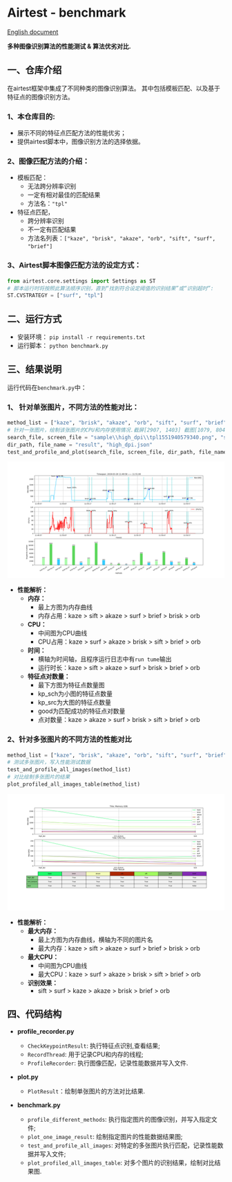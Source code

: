 # Airtest - benchmark

[English document](README.md)

**多种图像识别算法的性能测试 & 算法优劣对比.** 

## 一、仓库介绍
	
  在airtest框架中集成了不同种类的图像识别算法。
  其中包括模板匹配、以及基于特征点的图像识别方法。

### 1、本仓库目的:
 
 - 展示不同的特征点匹配方法的性能优劣；
 - 提供airtest脚本中，图像识别方法的选择依据。

### 2、图像匹配方法的介绍：
 - 模板匹配：
	 - 无法跨分辨率识别
	 - 一定有相对最佳的匹配结果
	 - 方法名：`"tpl"`
 - 特征点匹配，
	 - 跨分辨率识别
	 - 不一定有匹配结果
	 - 方法名列表：`["kaze", "brisk", "akaze", "orb", "sift", "surf", "brief"]`

### 3、Airtest脚本图像匹配方法的设定方式：
```python
from airtest.core.settings import Settings as ST
# 脚本运行时将按照此算法顺序识别，直到“找到符合设定阈值的识别结果”或“识别超时”:
ST.CVSTRATEGY = ["surf", "tpl"]
```



## 二、运行方式

 - 安装环境： `pip install -r requirements.txt`
 - 运行脚本： `python benchmark.py`


## 三、结果说明

运行代码在`benchmark.py`中：

### 1、 针对单张图片，不同方法的性能对比：
```python
method_list = ["kaze", "brisk", "akaze", "orb", "sift", "surf", "brief"]
# 针对一张图片，绘制该张图片的CPU和内存使用情况.截屏[2907, 1403] 截图[1079, 804]
search_file, screen_file = "sample\\high_dpi\\tpl1551940579340.png", "sample\\high_dpi\\tpl1551944272194.png"
dir_path, file_name = "result", "high_dpi.json"
test_and_profile_and_plot(search_file, screen_file, dir_path, file_name, method_list)
```
![图1](result/hdpi_methods_compare.png)

 - **性能解析：**
   - **内存：**
	   - 最上方图为内存曲线
	   - 内存占用：kaze > sift > akaze > surf > brief > brisk > orb
   - **CPU：**
	   - 中间图为CPU曲线
	   - CPU占用：kaze > surf > akaze > brisk > sift > brief > orb
   - **时间：**
	   - 横轴为时间轴，且程序运行日志中有`run tume`输出
	   - 运行时长：kaze > sift > akaze > surf > brisk > brief > orb
   - **特征点对数量：**
	   - 最下方图为特征点数量图
	   - kp_sch为小图的特征点数量
	   - kp_src为大图的特征点数量
	   - good为匹配成功的特征点对数量
	   - 点对数量：kaze > akaze > surf > brisk > sift > brief > orb

### 2、针对多张图片的不同方法的性能对比

```python
method_list = ["kaze", "brisk", "akaze", "orb", "sift", "surf", "brief"]
# 测试多张图片，写入性能测试数据
test_and_profile_all_images(method_list)
# 对比绘制多张图片的结果
plot_profiled_all_images_table(method_list)
```
![图2](result/different_images_matching_compare.png)

 - **性能解析：**
   - **最大内存：**
	   - 最上方图为内存曲线，横轴为不同的图片名
	   - 最大内存：kaze > sift > akaze > surf > brief > brisk > orb
   - **最大CPU：**
	   - 中间图为CPU曲线
	   - 最大CPU：kaze > surf > akaze > brisk > sift > brief > orb
   - **识别效果：**
	   - sift > surf > kaze > akaze > brisk > brief > orb


## 四、代码结构

 - **profile_recorder.py**
	 - `CheckKeypointResult`: 执行特征点识别,查看结果;
	 - `RecordThread`: 用于记录CPU和内存的线程;
	 - `ProfileRecorder`: 执行图像匹配，记录性能数据并写入文件.

 - **plot.py**
	 - `PlotResult`：绘制单张图片的方法对比结果.

 - **benchmark.py**
	 - `profile_different_methods`: 执行指定图片的图像识别，并写入指定文件;
	 - `plot_one_image_result`: 绘制指定图片的性能数据结果图;
	 - `test_and_profile_all_images`: 对特定的多张图片执行匹配，记录性能数据并写入文件;
	 - `plot_profiled_all_images_table`: 对多个图片的识别结果，绘制对比结果图.
